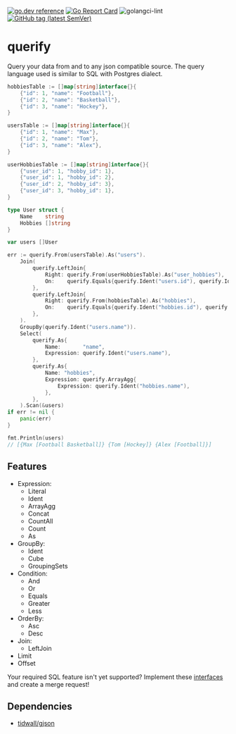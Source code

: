 [![go.dev reference](https://img.shields.io/badge/go.dev-reference-007d9c?logo=go&logoColor=white)](https://pkg.go.dev/github.com/wroge/querify)
[![Go Report Card](https://goreportcard.com/badge/github.com/wroge/querify)](https://goreportcard.com/report/github.com/wroge/querify)
![golangci-lint](https://github.com/wroge/querify/workflows/golangci-lint/badge.svg)
[![GitHub tag (latest SemVer)](https://img.shields.io/github/tag/wroge/querify.svg?style=social)](https://github.com/wroge/querify/tags)

# querify

Query your data from and to any json compatible source.
The query language used is similar to SQL with Postgres dialect.

```go
hobbiesTable := []map[string]interface{}{
    {"id": 1, "name": "Football"},
    {"id": 2, "name": "Basketball"},
    {"id": 3, "name": "Hockey"},
}

usersTable := []map[string]interface{}{
    {"id": 1, "name": "Max"},
    {"id": 2, "name": "Tom"},
    {"id": 3, "name": "Alex"},
}

userHobbiesTable := []map[string]interface{}{
    {"user_id": 1, "hobby_id": 1},
    {"user_id": 1, "hobby_id": 2},
    {"user_id": 2, "hobby_id": 3},
    {"user_id": 3, "hobby_id": 1},
}

type User struct {
    Name    string
    Hobbies []string
}

var users []User

err := querify.From(usersTable).As("users").
    Join(
        querify.LeftJoin{
            Right: querify.From(userHobbiesTable).As("user_hobbies"),
            On:    querify.Equals{querify.Ident("users.id"), querify.Ident("user_hobbies.user_id")},
        },
        querify.LeftJoin{
            Right: querify.From(hobbiesTable).As("hobbies"),
            On:    querify.Equals{querify.Ident("hobbies.id"), querify.Ident("user_hobbies.hobby_id")},
        },
    ).
    GroupBy(querify.Ident("users.name")).
    Select(
        querify.As{
            Name:       "name",
            Expression: querify.Ident("users.name"),
        },
        querify.As{
            Name: "hobbies",
            Expression: querify.ArrayAgg{
                Expression: querify.Ident("hobbies.name"),
            },
        },
    ).Scan(&users)
if err != nil {
    panic(err)
}

fmt.Println(users)
// [{Max [Football Basketball]} {Tom [Hockey]} {Alex [Football]}]
```

## Features

- Expression:
  - Literal
  - Ident
  - ArrayAgg
  - Concat
  - CountAll
  - Count
  - As
- GroupBy:
  - Ident
  - Cube
  - GroupingSets
- Condition:
  - And
  - Or
  - Equals
  - Greater
  - Less
- OrderBy:
  - Asc
  - Desc
- Join:
  - LeftJoin
- Limit
- Offset

Your required SQL feature isn't yet supported?
Implement these [interfaces](https://github.com/wroge/querify/blob/master/interface.go) and create a merge request!

## Dependencies

- [tidwall/gjson](https://github.com/tidwall/gjson)
